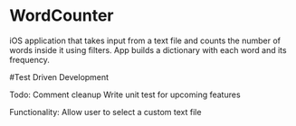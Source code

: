 # WordCounter

iOS application that takes input from a text file and counts the number of words inside it using filters.
App builds a dictionary with each word and its frequency.

#Test Driven Development

Todo:
Comment cleanup
Write unit test for upcoming features

Functionality:
Allow user to select a custom text file
